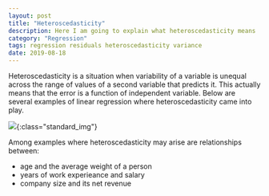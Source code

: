 ```yaml
---
layout: post
title: "Heteroscedasticity"
description: Here I am going to explain what heteroscedasticity means
category: "Regression"
tags: regression residuals heteroscedasticity variance
date: 2019-08-18
---
```


Heteroscedasticity is a situation when variability of a variable is unequal across the range of values of a second variable that predicts it. This actually means that the error is a function of independent variable. Below are several examples of linear regression where heteroscedasticity came into play. 

![](/assets/img/regression/heteroscedasticity_demo.png){:class="standard_img"}

Among examples where heteroscedasticity may arise are relationships between:
 * age and the average weight of a person
 * years of work experieance and salary 
 * company size and its net revenue 

